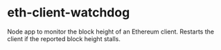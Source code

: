 # eth-client-watchdog
Node app to monitor the block height of an Ethereum client. Restarts the client if the reported block height stalls.
